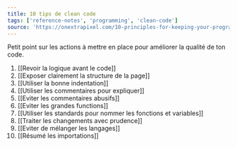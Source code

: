 ```yaml
---
title: 10 tips de clean code
tags: ['reference-notes', 'programming', 'clean-code']
source: 'https://onextrapixel.com/10-principles-for-keeping-your-programming-code-clean/'
---
```


Petit point sur les actions à mettre en place pour améliorer la qualité de ton code.

1. [[Revoir la logique avant le code]]
2. [[Exposer clairement la structure de la page]]
3. [[Utiliser la bonne indentation]]
4. [[Utiliser les commentaires pour expliquer]]
5. [[Eviter les commentaires abusifs]]
6. [[Eviter les grandes functions]]
7. [[Utiliser les standards pour nommer les fonctions et variables]]
8. [[Traiter les changements avec prudence]]
9. [[Eviter de mélanger les langages]]
10. [[Résumé les importations]]